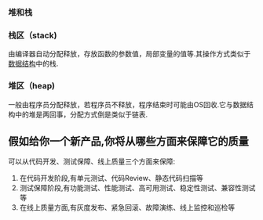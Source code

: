 ### 堆和栈

### 栈区（stack)

由编译器自动分配释放，存放函数的参数值，局部变量的值等.其操作方式类似于[数据结构](http://lib.csdn.net/base/datastructure)中的栈.

### 堆区（heap)

一般由程序员分配释放，若程序员不释放，程序结束时可能由OS回收.它与数据结构中的堆是两回事，分配方式倒是类似于链表.

## 假如给你一个新产品,你将从哪些方面来保障它的质量
可以从代码开发、测试保障、线上质量三个方面来保障:

1. 在代码开发阶段,有单元测试、代码Review、静态代码扫描等
1. 测试保障阶段,有功能测试、性能测试、高可用测试、稳定性测试、兼容性测试等
1. 在线上质量方面,有灰度发布、紧急回滚、故障演练、线上监控和巡检等